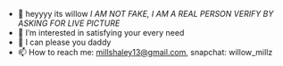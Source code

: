 - 👋 heyyyy its willow *I AM NOT FAKE, I AM A REAL PERSON VERIFY BY ASKING FOR LIVE PICTURE*
- 👀 I’m interested in satisfying your every need
- 💞️ I can please you daddy 
- 📫 How to reach me: millshaley13@gmail.com, snapchat: willow_millz

<!---
Hmillz13/Hmillz13 is a ✨ special ✨ repository because its `README.md` (this file) appears on your GitHub profile.
You can click the Preview link to take a look at your changes.
--->
